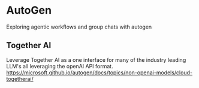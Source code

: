 # AutoGen

Exploring agentic workflows and group chats with autogen

## Together AI

Leverage Together AI as a one interface for many of the industry leading LLM's all leveraging the openAI API format.
https://microsoft.github.io/autogen/docs/topics/non-openai-models/cloud-togetherai/
